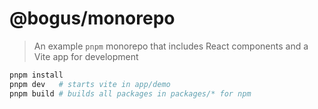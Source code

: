 # @bogus/monorepo

> An example `pnpm` monorepo that includes React components and a Vite app for development


```bash
pnpm install
pnpm dev   # starts vite in app/demo
pnpm build # builds all packages in packages/* for npm
```
